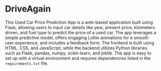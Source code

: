 # DriveAgain

This Used Car Price Prediction App is a web-based application built using Flask, allowing users to input car details like year, present price, kilometers driven, and fuel type to predict the price of a used car. The app leverages a simple predictive model, offers engaging Lottie animations for a smooth user experience, and includes a feedback form. The frontend is built using HTML, CSS, and JavaScript, while the backend utilizes Python libraries such as Flask, pandas, numpy, scikit-learn, and joblib. The app is easy to set up with a virtual environment and requires dependencies listed in the `requirements.txt` file.
